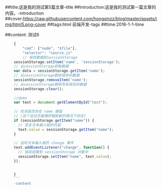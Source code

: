 

##title:这是我的测试第5篇文章-title
##introduction:这是我的测试第一篇文章的内容。-introduction
##cover:https://raw.githubusercontent.com/hongxinzz/blog/master/assets/img/html5.png-cover
##tags:html 前端开发-tags
##time:2018-1-1-time


##content:
测试6

``` JavaScript
	{
		"cmd": ["node", "$file"],
		"selector": "source.js"
		// 保存数据到sessionStorage
    sessionStorage.setItem('name', 'sessionStorage');
    // 从sessionStorage获取数据
    var data = sessionStorage.getItem('name');
    // 从sessionStorage删除保存的数据
    sessionStorage.removeItem('name');
    // 从sessionStorage删除所有保存的数据
    sessionStorage.clear();
    
    //demo
    var text = document.getElementById("text");
     
    // 检测是否存在 name 键值
    // (这个会在页面偶然被刷新的情况下存在)
    if (sessionStorage.getItem("name")) {
      // 恢复文本输入框的内容
      text.value = sessionStorage.getItem("name");
    }
     
    // 监听文本输入框的 change 事件
    text.addEventListener("change", function() {
      // 保存结果到 sessionStorage 对象中
      sessionStorage.setItem("name", text.value);
    });
    
   
	}
	```
	-content

